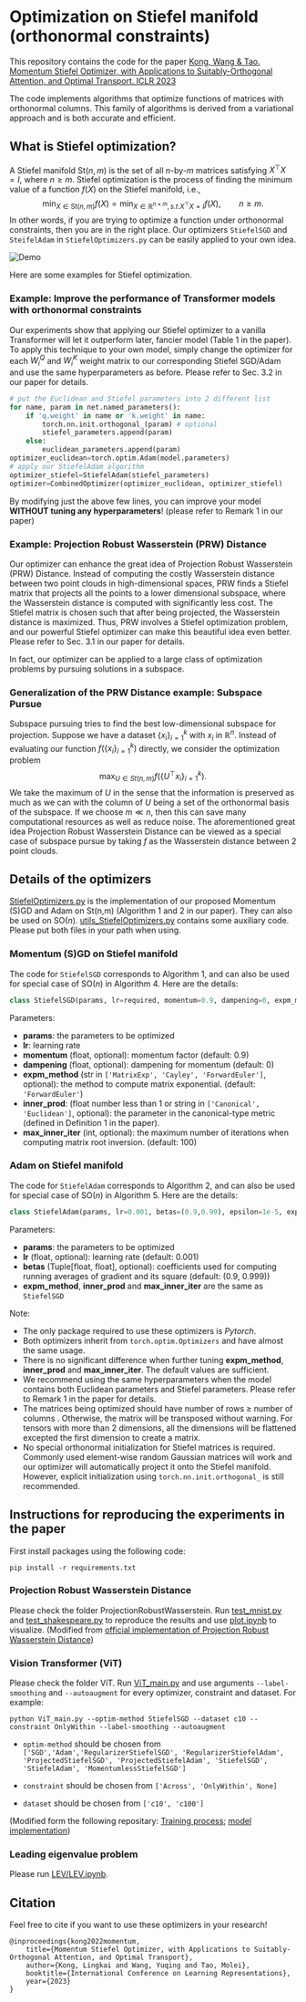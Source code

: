 # Optimization on Stiefel manifold (orthonormal constraints) 

This repository contains the code for the paper [Kong, Wang & Tao. Momentum Stiefel Optimizer, with Applications to Suitably-Orthogonal Attention, and Optimal Transport. ICLR 2023](https://arxiv.org/abs/2205.14173)

The code implements algorithms that optimize functions of matrices with orthonormal columns. This family of algorithms is derived from a variational approach and is both accurate and efficient.
## What is Stiefel optimization?
A Stiefel manifold $\mathsf{St}(n,m)$ is the set of all $n\text{-by-}m$ matrices satisfying $X^\top X=I$, where $n\ge m$. Stiefel optimization is the process of finding the minimum value of a function $f(X)$ on the Stiefel manifold, i.e.,
$$\min_{X \in \mathsf{St}(n,m)} f(X)=\min_{X \in \mathbb{R}^{n \times m}, s.t. X^\top X=I} f(X),\qquad n\ge m.$$
In other words, if you are trying to optimize a function under orthonormal constraints, then you are in the right place. Our optimizers `StiefelSGD` and `SteifelAdam` in `StiefelOptimizers.py` can be easily applied to your own idea.

![Demo](./demo.gif)

Here are some examples for Stiefel optimization.
### Example: Improve the performance of Transformer models with orthonormal constraints
Our experiments show that applying our Stiefel optimizer to a vanilla Transformer will let it outperform later, fancier model (Table 1 in the paper). To apply this technique to your own model, simply change the optimizer for each $W_i^Q$ and $W_i^K$ weight matrix to our corresponding Stiefel SGD/Adam and use the same hyperparameters as before. Please refer to Sec. 3.2 in our paper for details. 
```python
# put the Euclidean and Stiefel parameters into 2 different list
for name, param in net.named_parameters():
    if 'q.weight' in name or 'k.weight' in name:
        torch.nn.init.orthogonal_(param) # optional
        stiefel_parameters.append(param)
    else:
        euclidean_parameters.append(param)
optimizer_euclidean=torch.optim.Adam(model.parameters)
# apply our StiefelAdam algorithm
optimizer_stiefel=StiefelAdam(stiefel_parameters)
optimizer=CombinedOptimizer(optimizer_euclidean, optimizer_stiefel)
```
By modifying just the above few lines, you can improve your model **WITHOUT tuning any hyperparameters**! (please refer to Remark 1 in our paper)


### Example: Projection Robust Wasserstein (PRW) Distance
Our optimizer can enhance the great idea of Projection Robust Wasserstein (PRW) Distance. Instead of computing the costly  Wasserstein distance between two point clouds in high-dimensional spaces, PRW finds a Stiefel matrix that projects all the points to a lower dimensional subspace, where the Wasserstein distance is computed with significantly less cost. The Stiefel matrix is chosen such that after being projected, the Wasserstein distance is maximized. Thus, PRW involves a Stiefel optimization problem, and our powerful Stiefel optimizer can make this beautiful idea even better. Please refer to Sec. 3.1 in our paper for details.

In fact, our optimizer can be applied to a large class of optimization problems by pursuing solutions in a subspace.
### Generalization of the PRW Distance example: Subspace Pursue 
Subspace pursuing tries to find the best low-dimensional subspace for projection. Suppose we have a dataset $\lbrace x_i \rbrace_{i=1}^k$ with $x_i$ in $\mathbb{R}^n$. Instead of evaluating our function $f(\lbrace x_i\rbrace_{i=1}^k)$ directly, we consider the optimization problem $$\max_{U\in St(n,m)} f(\lbrace U^\top x_i\rbrace_{i=1}^k).$$ We take the maximum of $U$ in the sense that the information is preserved as much as we can with the column of $U$ being a set of the orthonormal basis of the subspace. If we choose $m\ll n$, then this can save many computational resources as well as reduce noise. The aforementioned great idea Projection Robust Wasserstein Distance can be viewed as a special case of subspace pursue by taking $f$ as the Wasserstein distance between 2 point clouds.


## Details of the optimizers
[StiefelOptimizers.py](StiefelOptimizers.py) is the implementation of our proposed Momentum (S)GD and Adam on St(n,m) (Algorithm 1 and 2 in our paper). They can also be used on $\mathsf{SO}(n)$. [utils_StiefelOptimizers.py](utils_StiefelOptimizers.py) contains some auxiliary code. Please put both files in your path when using.

### Momentum (S)GD on Stiefel manifold
The code for `StiefelSGD` corresponds to Algorithm 1, and can also be used for special case of $\mathsf{SO}(n)$ in Algorithm 4. Here are the details:
```python
class StiefelSGD(params, lr=required, momentum=0.9, dampening=0, expm_method='ForwardEuler', inner_prod='Canonical', max_inner_iter=100)
```
Parameters:
- **params**: the parameters to be optimized
- **lr**: learning rate
- **momentum** (float, optional): momentum factor (default: 0.9)
- **dampening** (float, optional): dampening for momentum (default: 0)
- **expm_method** (str in `['MatrixExp', 'Cayley', 'ForwardEuler']`, optional): the method to compute matrix exponential. (default: `'ForwardEuler'`)
- **inner_prod**: (float number less than 1 or string in `['Canonical', 'Euclidean']`, optional): the parameter in the canonical-type metric (defined in Definition 1 in the paper).
- **max_inner_iter** (int, optional): the maximum number of iterations when computing matrix root inversion. (default: 100)

### Adam on Stiefel manifold
The code for `StiefelAdam` corresponds to Algorithm 2, and can also be used for special case of $\mathsf{SO}(n)$ in Algorithm 5. Here are the details:
```python
class StiefelAdam(params, lr=0.001, betas=(0.9,0.99), epsilon=1e-5, expm_method='ForwardEuler', inner_prod='Canonical', max_inner_iter=100)
```
Parameters:
- **params**: the parameters to be optimized
- **lr** (float, optional): learning rate (default: 0.001)
- **betas** (Tuple[float, float], optional): coefficients used for computing running averages of gradient and its square (default: (0.9, 0.999))
- **expm_method**, **inner_prod** and **max_inner_iter** are the same as `StiefelSGD`

Note:
- The only package required to use these optimizers is *Pytorch*.
- Both optimizers inherit from `torch.optim.Optimizers` and have almost the same usage.
- There is no significant difference when further tuning **expm_method**, **inner_prod** and **max_inner_iter**. The default values are sufficient.
- We recommend using the same hyperparameters when the model contains both Euclidean parameters and Stiefel parameters. Please refer to Remark 1 in the paper for details.
- The matrices being optimized should have number of rows $\ge$ number of columns . Otherwise, the matrix will be transposed without warning. For tensors with more than 2 dimensions, all the dimensions will be flattened excepted the first dimension to create a matrix.
- No special orthonormal initialization for Stiefel matrices is required. Commonly used element-wise random Gaussian matrices will work and our optimizer will automatically project it onto the Stiefel manifold. However, explicit initialization using `torch.nn.init.orthogonal_` is still recommended.

## Instructions for reproducing the experiments in the paper
First install packages using the following code: 
```
pip install -r requirements.txt
```
### Projection Robust Wasserstein Distance
Please check the folder ProjectionRobustWasserstein. Run [test_mnist.py](test_mnist.py) and [test_shakespeare.py](test_shakespeare.py) to reproduce the results and use [plot.ipynb](plot.ipynb) to visualize. 
(Modified from [official implementation of Projection Robust Wasserstein Distance](https://github.com/fanchenyou/PRW))
### Vision Transformer (ViT)
Please check the folder ViT. Run [ViT_main.py](ViT_main.py) and use arguments `--label-smoothing` and `--autoaugment` for every optimizer, constraint and dataset. For example: 
```
python ViT_main.py --optim-method StiefelSGD --dataset c10 --constraint OnlyWithin --label-smoothing --autoaugment
```

- `optim-method` should be chosen from `['SGD','Adam','RegularizerStiefelSGD', 'RegularizerStiefelAdam', 'ProjectedStiefelSGD', 'ProjectedStiefelAdam', 'StiefelSGD', 'StiefelAdam', 'MomentumlessStiefelSGD']`

- `constraint` should be chosen from `['Across', 'OnlyWithin', None]`

- `dataset` should be chosen from `['c10', 'c100']`

(Modified form the following repositary: [Training process](https://github.com/omihub777/ViT-CIFAR); [model implementation](https://github.com/lucidrains/vit-pytorch))
### Leading eigenvalue problem
Please run [LEV/LEV.ipynb](LEV/LEV.ipynb).


## Citation
Feel free to cite if you want to use these optimizers in your research!

	@inproceedings{kong2022momentum,
        title={Momentum Stiefel Optimizer, with Applications to Suitably-Orthogonal Attention, and Optimal Transport},
        author={Kong, Lingkai and Wang, Yuqing and Tao, Molei},
        booktitle={International Conference on Learning Representations},
        year={2023}
    }
